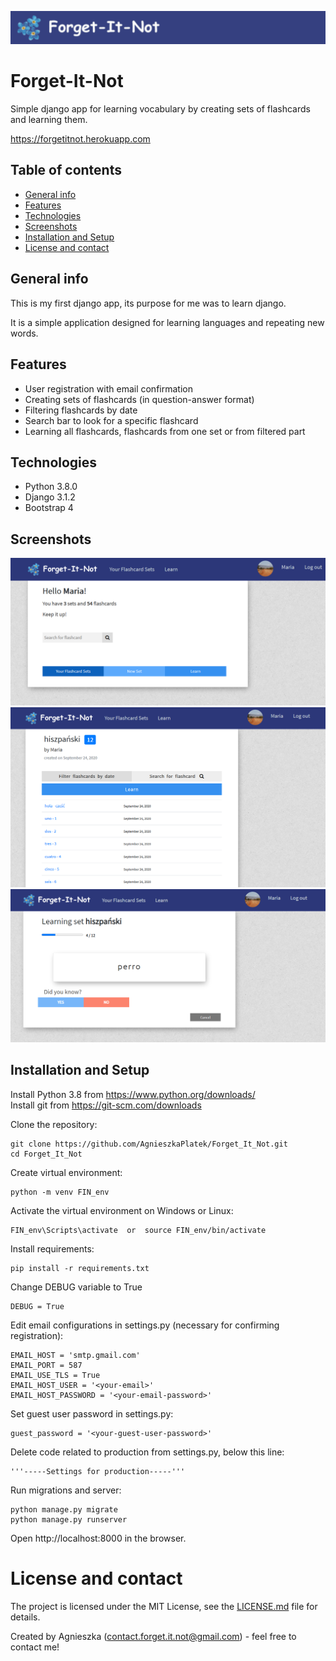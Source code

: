 ![Forget-It-Not](./images/logo_sml.PNG)
# Forget-It-Not
Simple django app for learning vocabulary by creating sets of flashcards and learning them.

https://forgetitnot.herokuapp.com


## Table of contents
* [General info](#general-info)
* [Features](#features)
* [Technologies](#technologies)
* [Screenshots](#screenshots)
* [Installation and Setup](#installation-and-setup)
* [License and contact](#license-and-contact)

## General info
This is my first django app, its purpose for me was to learn django.

It is a simple application designed for learning languages and repeating new words.


## Features
* User registration with email confirmation
* Creating sets of flashcards (in question-answer format)
* Filtering flashcards by date
* Search bar to look for a specific flashcard 
* Learning all flashcards, flashcards from one set or from filtered part


## Technologies
* Python 3.8.0
* Django 3.1.2
* Bootstrap 4

## Screenshots
![Homepage](./images/home.png)
![Flashcard_list](./images/flashcard_list.png)
![Learn](./images/learn.png)


## Installation and Setup
Install Python 3.8 from https://www.python.org/downloads/  
Install git from https://git-scm.com/downloads 

Clone the repository:
```
git clone https://github.com/AgnieszkaPlatek/Forget_It_Not.git
cd Forget_It_Not
```
Create virtual environment:
```
python -m venv FIN_env
```
Activate the virtual environment on Windows or Linux:
```
FIN_env\Scripts\activate  or  source FIN_env/bin/activate
```
Install requirements:
```
pip install -r requirements.txt
```
Change DEBUG variable to True
```
DEBUG = True
```
Edit email configurations in settings.py (necessary for confirming registration):
```
EMAIL_HOST = 'smtp.gmail.com'
EMAIL_PORT = 587
EMAIL_USE_TLS = True
EMAIL_HOST_USER = '<your-email>'
EMAIL_HOST_PASSWORD = '<your-email-password>'
```
Set guest user password in settings.py:
```
guest_password = '<your-guest-user-password>'
```
Delete code related to production from settings.py, below this line:
```
'''-----Settings for production-----'''
```
Run migrations and server:
```
python manage.py migrate 
python manage.py runserver
```
Open http://localhost:8000 in the browser. 

    
# License and contact
The project is licensed under the MIT License, see the [LICENSE.md](#./LICENSE.md) file for details.

Created by Agnieszka (contact.forget.it.not@gmail.com) - feel free to contact me!